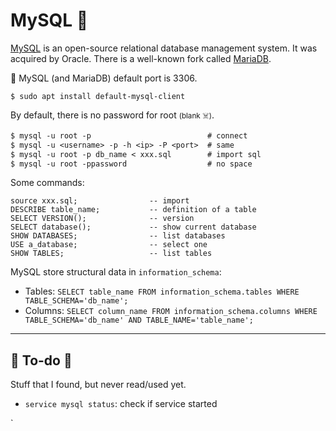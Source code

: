 # MySQL 🍃

<div class="row row-cols-lg-2"><div>

[MySQL](https://github.com/mysql) is an open-source relational database management system. It was acquired by Oracle. There is a well-known fork called [MariaDB](mariadb.md).

🐲 MySQL (and MariaDB) default port is 3306.

```shell!
$ sudo apt install default-mysql-client
```

By default, there is no password for root <small>(blank ☠️)</small>.

```ps
$ mysql -u root -p                          # connect
$ mysql -u <username> -p -h <ip> -P <port>  # same
$ mysql -u root -p db_name < xxx.sql        # import sql
$ mysql -u root -ppassword                  # no space
```
</div><div>

Some commands:

```sql!
source xxx.sql;                -- import
DESCRIBE table_name;           -- definition of a table
SELECT VERSION();              -- version
SELECT database();             -- show current database
SHOW DATABASES;                -- list databases
USE a_database;                -- select one
SHOW TABLES;                   -- list tables
```

MySQL store structural data in `information_schema`:

* Tables: `SELECT table_name FROM information_schema.tables WHERE TABLE_SCHEMA='db_name';`
* Columns: `SELECT column_name FROM information_schema.columns WHERE TABLE_SCHEMA='db_name' AND TABLE_NAME='table_name';`
</div></div>

<hr class="sep-both">

## 👻 To-do 👻

Stuff that I found, but never read/used yet.

<div class="row row-cols-lg-2"><div>

* `service mysql status`: check if service started
</div><div>`
</div></div>